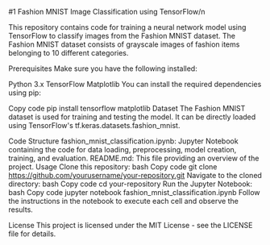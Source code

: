 #1 Fashion MNIST Image Classification using TensorFlow/n

This repository contains code for training a neural network model using TensorFlow to classify images from the Fashion MNIST dataset. The Fashion MNIST dataset consists of grayscale images of fashion items belonging to 10 different categories.

Prerequisites
Make sure you have the following installed:

Python 3.x
TensorFlow
Matplotlib
You can install the required dependencies using pip:

Copy code
pip install tensorflow matplotlib
Dataset
The Fashion MNIST dataset is used for training and testing the model. It can be directly loaded using TensorFlow's tf.keras.datasets.fashion_mnist.

Code Structure
fashion_mnist_classification.ipynb: Jupyter Notebook containing the code for data loading, preprocessing, model creation, training, and evaluation.
README.md: This file providing an overview of the project.
Usage
Clone this repository:
bash
Copy code
git clone https://github.com/yourusername/your-repository.git
Navigate to the cloned directory:
bash
Copy code
cd your-repository
Run the Jupyter Notebook:
bash
Copy code
jupyter notebook fashion_mnist_classification.ipynb
Follow the instructions in the notebook to execute each cell and observe the results.

License
This project is licensed under the MIT License - see the LICENSE file for details.
